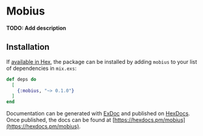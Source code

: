 # Mobius

**TODO: Add description**

## Installation

If [available in Hex](https://hex.pm/docs/publish), the package can be installed
by adding `mobius` to your list of dependencies in `mix.exs`:

```elixir
def deps do
  [
    {:mobius, "~> 0.1.0"}
  ]
end
```

Documentation can be generated with [ExDoc](https://github.com/elixir-lang/ex_doc)
and published on [HexDocs](https://hexdocs.pm). Once published, the docs can
be found at [https://hexdocs.pm/mobius](https://hexdocs.pm/mobius).

